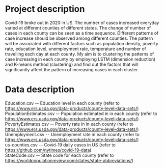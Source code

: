 Project description
=================================
Covid-19 broke out in 2020 in US. The number of cases increased everyday varied at different counties of different states. The change of number of cases in each county can be seen as a time sequence. Different patterns of case increase should be observed among different counties. The pattern will be associated with different factors such as population density, poverty rate, education level, unemployment rate, temperature and number of travelling each day at each county. My aim is to clustering the patterns of case increasing in each county by employing LSTM (dimension reduction) and K-means method (clustering) and find out the factors that will significantly affect the pattern of increasing cases in each cluster.



Data description
=================================
Education.csv                   -- Education level in each county (refer to https://www.ers.usda.gov/data-products/county-level-data-sets/)<br/>
PopulationEstimates.csv         -- Population estimated in in each county (refer to https://www.ers.usda.gov/data-products/county-level-data-sets/)<br/>
PovertyEstimates.csv            -- Poverty rate in in each county (refer to https://www.ers.usda.gov/data-products/county-level-data-sets/)<br/>
Unemployment.csv                -- Unemployment rate in each county (refer to https://www.ers.usda.gov/data-products/county-level-data-sets/)<br/>
us-counties.csv                 -- Covid-19 daily cases in US (refer to https://github.com/nytimes/covid-19-data)<br/>
StateCode.csv                   -- State code for each county (refer to https://worldpopulationreview.com/states/state-abbreviations/)<br/>
